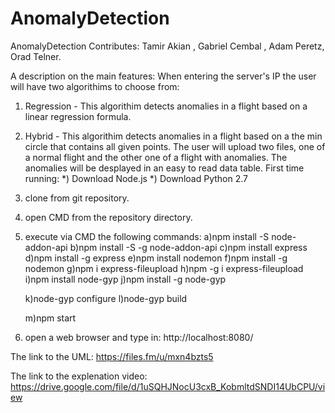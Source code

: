 # AnomalyDetection
AnomalyDetection Contributes: Tamir Akian , Gabriel Cembal , Adam Peretz, Orad Telner.

A description on the main features:
When entering the server's IP the user will have two algorithims to choose from:
1) Regression - This algorithim detects anomalies in a flight based on a linear regression formula. 
2) Hybrid - This algorithim detects anomalies in a flight based on a the min circle that contains all given points.
The user will upload two files, one of a normal flight and the other one of a flight with anomalies.
The anomalies will be desplayed in an easy to read data table. 
First time running:
*) Download Node.js
*) Download Python 2.7
1) clone from git repository.
2) open CMD from the repository directory.
3) execute via CMD the following commands:
	a)npm install -S node-addon-api
	b)npm install -S -g node-addon-api
	c)npm install express
	d)npm install -g express
	e)npm install nodemon
	f)npm install -g nodemon
	g)npm i express-fileupload
	h)npm -g i express-fileupload
	i)npm install node-gyp
	j)npm install -g node-gyp

	k)node-gyp configure
	l)node-gyp build

	m)npm start
4) open a web browser and type in: http://localhost:8080/

The link to the UML: https://files.fm/u/mxn4bzts5

The link to the explenation video: https://drive.google.com/file/d/1uSQHJNocU3cxB_KobmltdSNDI14UbCPU/view
